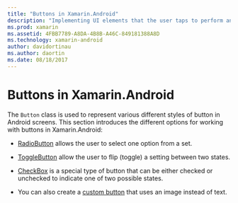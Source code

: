```yaml
---
title: "Buttons in Xamarin.Android"
description: "Implementing UI elements that the user taps to perform an action"
ms.prod: xamarin
ms.assetid: 4FBB7789-A8DA-4B8B-A46C-849181388A8D
ms.technology: xamarin-android
author: davidortinau
ms.author: daortin
ms.date: 08/18/2017
---
```


# Buttons in Xamarin.Android

The `Button` class is used to represent various different styles of
button in Android screens. This section introduces the different
options for working with buttons in Xamarin.Android:

- [RadioButton](~/android/user-interface/controls/buttons/radio-button.md)
    allows the user to select one option from a set.

- [ToggleButton](~/android/user-interface/controls/buttons/toggle-button.md)
    allow the user to flip (toggle) a setting between two states.

- [CheckBox](~/android/user-interface/controls/buttons/check-box.md)
    is a special type of button that can be either checked
    or unchecked to indicate one of two possible states.

- You can also create a
    [custom button](~/android/user-interface/controls/buttons/custom-button.md)
    that uses an image instead of text.
